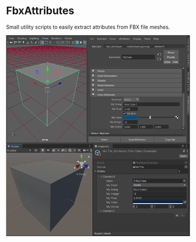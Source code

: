 # FbxAttributes
Small utility scripts to easily extract attributes from FBX file meshes.

![Maya & Unity Example](Media/Image_01.png?raw=true)
